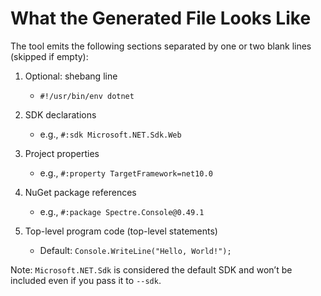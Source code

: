 # What the Generated File Looks Like

The tool emits the following sections separated by one or two blank lines (skipped if empty):

1. Optional: shebang line
   - `#!/usr/bin/env dotnet`

2. SDK declarations
   - e.g., `#:sdk Microsoft.NET.Sdk.Web`

3. Project properties
   - e.g., `#:property TargetFramework=net10.0`

4. NuGet package references
   - e.g., `#:package Spectre.Console@0.49.1`

5. Top-level program code (top-level statements)
   - Default: `Console.WriteLine("Hello, World!");`

Note: `Microsoft.NET.Sdk` is considered the default SDK and won’t be included even if you pass it to `--sdk`.
